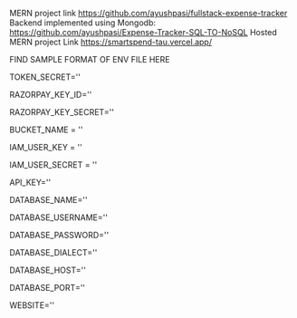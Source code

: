 MERN project link  https://github.com/ayushpasi/fullstack-expense-tracker
Backend implemented using Mongodb:  https://github.com/ayushpasi/Expense-Tracker-SQL-TO-NoSQL
Hosted MERN project Link
https://smartspend-tau.vercel.app/

FIND SAMPLE FORMAT OF ENV FILE HERE 

TOKEN_SECRET=''

RAZORPAY_KEY_ID=''

RAZORPAY_KEY_SECRET=''

BUCKET_NAME = ''

IAM_USER_KEY = ''

IAM_USER_SECRET = ''

API_KEY=''

DATABASE_NAME=''

DATABASE_USERNAME=''

DATABASE_PASSWORD=''

DATABASE_DIALECT=''

DATABASE_HOST=''

DATABASE_PORT=''

WEBSITE=''
